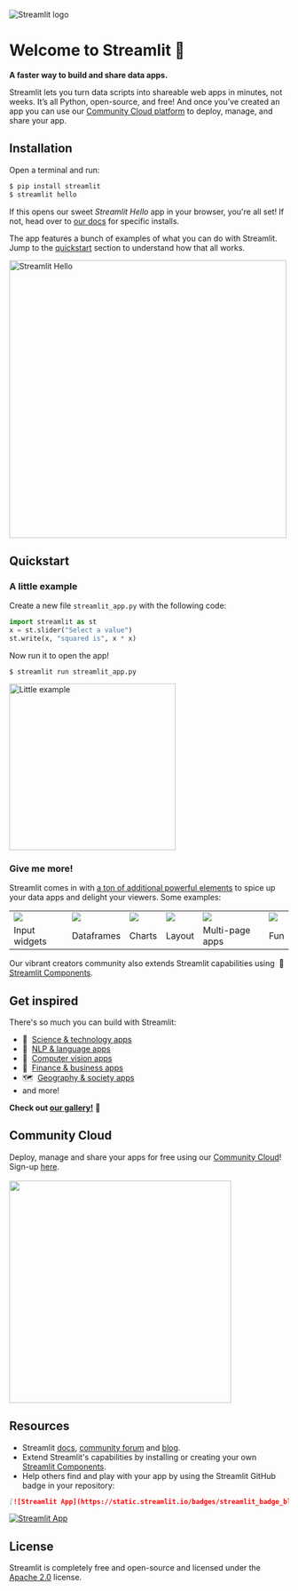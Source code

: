 <br>

<img src="https://user-images.githubusercontent.com/7164864/217935870-c0bc60a3-6fc0-4047-b011-7b4c59488c91.png" alt="Streamlit logo" style="margin-top:50px"></img>

# Welcome to Streamlit 👋

**A faster way to build and share data apps.**

Streamlit lets you turn data scripts into shareable web apps in minutes, not weeks. It’s all Python, open-source, and free! And once you’ve created an app you can use our [Community Cloud platform](https://streamlit.io/cloud) to deploy, manage, and share your app.


## Installation

Open a terminal and run:

```bash
$ pip install streamlit
$ streamlit hello
```

If this opens our sweet _Streamlit Hello_ app in your browser, you're all set! If not, head over to [our docs](https://docs.streamlit.io/library/get-started) for specific installs.

The app features a bunch of examples of what you can do with Streamlit. Jump to the [quickstart](#quickstart) section to understand how that all works.

<img src="https://user-images.githubusercontent.com/7164864/217936487-1017784e-68ec-4e0d-a7f6-6b97525ddf88.gif" alt="Streamlit Hello" width=500 href="none"></img>

## Quickstart

### A little example

Create a new file `streamlit_app.py` with the following code:
```python
import streamlit as st
x = st.slider("Select a value")
st.write(x, "squared is", x * x)
```

Now run it to open the app!
```
$ streamlit run streamlit_app.py
```

<img src="https://user-images.githubusercontent.com/7164864/215172915-cf087c56-e7ae-449a-83a4-b5fa0328d954.gif" width=300 alt="Little example"></img>

### Give me more!

Streamlit comes in with [a ton of additional powerful elements](https://docs.streamlit.io/library/api-reference) to spice up your data apps and delight your viewers. Some examples:


<table border="0">
   <tr>
     <td><img src="https://user-images.githubusercontent.com/7164864/217936099-12c16f8c-7fe4-44b1-889a-1ac9ee6a1b44.png" style="max-height:150; width:auto; display:block;"></td>
     <td><img src="https://user-images.githubusercontent.com/7164864/215110064-5eb4e294-8f30-4933-9563-0275230e52b5.gif"  style="max-height:150; width:auto; display:block;"></td>
     <td><img src="https://user-images.githubusercontent.com/7164864/215174472-bca8a0d7-cf4b-4268-9c3b-8c03dad50bcd.gif" style="max-height:150; width:auto; display:block;"></td>
     <td><img src="https://user-images.githubusercontent.com/7164864/217936149-a35c35be-0d96-4c63-8c6a-1c4b52aa8f60.png" style="max-height:150; width:auto; display:block;"></td>
     <td><img src="https://user-images.githubusercontent.com/7164864/215173883-eae0de69-7c1d-4d78-97d0-3bc1ab865e5b.gif" style="max-height:150; width:auto; display:block;"></td>
     <td><img src="https://user-images.githubusercontent.com/7164864/215109229-6ae9111f-e5c1-4f0b-b3a2-87a79268ccc9.gif" style="max-height:150; width:auto; display:block;"></td>

  </tr>
    <tr>
      <td>Input widgets</td>
      <td>Dataframes</td>
      <td>Charts</td>
      <td>Layout</td>
      <td>Multi-page apps</td>
      <td>Fun</td>
   </tr>
<table>

Our vibrant creators community also extends Streamlit capabilities using  🧩 [Streamlit Components](https://streamlit.io/components).

## Get inspired

There's so much you can build with Streamlit:
- 🧬  [Science & technology apps](https://streamlit.io/gallery?category=science-technology)
- 💬  [NLP & language apps](https://streamlit.io/gallery?category=nlp-language)
- 👀  [Computer vision apps](https://streamlit.io/gallery?category=computer-vision-images)
- 🏦  [Finance & business apps](https://streamlit.io/gallery?category=finance-business)
- 🗺  [Geography & society apps](https://streamlit.io/gallery?category=geography-society)
- and more!

**Check out [our gallery!](https://streamlit.io/gallery)** 🎈

## Community Cloud

Deploy, manage and share your apps for free using our [Community Cloud](https://streamlit.io/cloud)! Sign-up [here](https://share.streamlit.io/signup). <br><br>
<img src="https://user-images.githubusercontent.com/7164864/214965336-64500db3-0d79-4a20-8052-2dda883902d2.gif" width="400"></img>

## Resources

- Streamlit [docs](https://docs.streamlit.io), [community forum](https://discuss.streamlit.io) and [blog](https://blog.streamlit.io).
- Extend Streamlit's capabilities by installing or creating your own [Streamlit Components](https://streamlit.io/components).
- Help others find and play with your app by using the Streamlit GitHub badge in your repository:
```markdown
[![Streamlit App](https://static.streamlit.io/badges/streamlit_badge_black_white.svg)](URL_TO_YOUR_APP)
```
[![Streamlit App](https://static.streamlit.io/badges/streamlit_badge_black_white.svg)](https://share.streamlit.io/streamlit/roadmap)

## License

Streamlit is completely free and open-source and licensed under the [Apache 2.0](https://www.apache.org/licenses/LICENSE-2.0) license.
